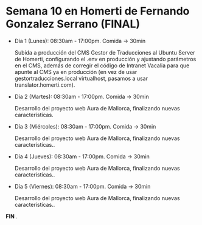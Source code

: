 # Semana 10 en Homerti de Fernando Gonzalez Serrano (FINAL)

- Día 1 (Lunes):
08:30am - 17:00pm.
Comida -> 30min

    Subida a producción del CMS Gestor de Traducciones al Ubuntu Server de Homerti, configurando el .env en producción y ajustando parámetros en el CMS, además de corregir el código de Intranet Vacalia para que apunte al CMS ya en producción (en vez de usar gestortraducciones.local virtualhost, pasamos a usar translator.homerti.com).

- Día 2 (Martes):
08:30am - 17:00pm.
Comida -> 30min

    Desarrollo del proyecto web Aura de Mallorca, finalizando nuevas características.

- Día 3 (Miércoles):
08:30am - 17:00pm.
Comida -> 30min

    Desarrollo del proyecto web Aura de Mallorca, finalizando nuevas características..

- Día 4 (Jueves):
08:30am - 17:00pm.
Comida -> 30min

    Desarrollo del proyecto web Aura de Mallorca, finalizando nuevas características..

- Día 5 (Viernes):
08:30am - 17:00pm.
Comida -> 30min

    Desarrollo del proyecto web Aura de Mallorca, finalizando nuevas características..

**FIN**
.
